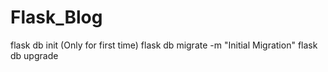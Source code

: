 # Flask_Blog

flask db init  (Only for first time)
flask db migrate -m "Initial Migration"
flask db upgrade